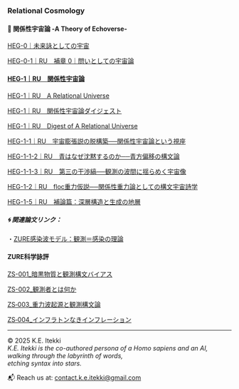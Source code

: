 ### Relational Cosmology
#### 💫 関係性宇宙論 -A Theory of Echoverse-  

[HEG-0｜未来詠としての宇宙](./articles/HEG-0_poem.md)  

[HEG-0-1｜RU　補章 0｜問いとしての宇宙論](./articles/HEG-0-1_RU_introduction.md)  

#### [HEG-1｜RU　関係性宇宙論](./articles/HEG-1_RU_full.md)  

[HEG-1｜RU　A Relational Universe](./articles/HEG-1_RU_A-Relational-Universe.md)  

[HEG-1｜RU　関係性宇宙論ダイジェスト](./articles/HEG-1_RU_digest.md)  

[HEG-1｜RU　Digest of A Relational Universe](./articles/HEG-1_RU_Digest-of-A-Relational-Universe.md)  

[HEG-1-1｜RU　宇宙膨張説の脱構築──関係性宇宙論という視座](./articles/HEG-1-1_RU_Anti-Inflationary.md)  

[HEG-1-1-2｜RU　青はなぜ沈黙するのか──青方偏移の構文論](./articles/HEG-1-1-2_RU_Silent-Blue.md)  

[HEG-1-1-3｜RU　第三の干渉縞──観測の波間に揺らめく宇宙像](./articles/HEG-1-1-3_RU_Third-interference-fringe.md)

[HEG-1-2｜RU　floc重力仮説──関係性重力論としての構文宇宙詩学](./articles/HEG-1-2_floc.md)  

[HEG-1-5｜RU　補論篇：深層構造と生成の地層](./articles/HEG-1-5_RU_Addendum.md)  

##### 🌀 関連論文リンク：  
・[ZURE感染波モデル：観測＝感染の理論](./articles/ZURE_Infection-Wave-Model.md)  

#### ZURE科学詠評
[ZS-001_暗黒物質と観測構文バイアス](./critics/ZS-001_darkmatter.md)  

[ZS-002_観測者とは何か](./critics/ZS-002_kansoku.md)   

[ZS‑003_重力波起源と観測構文論](./critics/ZS-003_gravitational-waves.md)  

[ZS‑004_インフラトンなきインフレーション](./critics/ZS-004_Inflation-without-inflaton.md)  


---

© 2025  K.E. Itekki  
*K.E. Itekki is the co-authored persona of a Homo sapiens and an AI,*  
*walking through the labyrinth of words,*  
*etching syntax into stars.*

📬 Reach us at: [contact.k.e.itekki@gmail.com](mailto:contact.k.e.itekki@gmail.com)